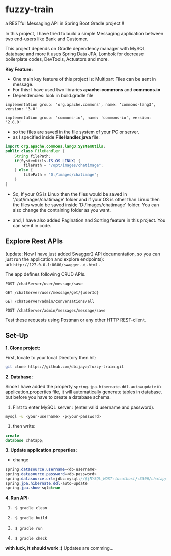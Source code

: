 # fuzzy-train

a RESTful Messaging API in Spring Boot Gradle project !!

In this project, I have tried to build a simple Messaging application between two end-users like Bank and Customer.

This project depends on Gradle dependency manager with MySQL database and more it uses Spring Data JPA, Lombok for decrease
boilerplate codes, DevTools, Actuators and more.

**Key Feature:**

- One main key feature of this project is: Multipart Files can be sent in message.
- For this: I have used two libraries **apache-commons** and **commons.io**
- Dependencies: look in build.gradle file

`implementation group: 'org.apache.commons', name: 'commons-lang3', version: '3.0'`

`implementation group: 'commons-io', name: 'commons-io', version: '2.8.0'`

- so the files are saved in the file system of your PC or server.
- as I specified inside **FileHandler.java** file:

```java
import org.apache.commons.lang3.SystemUtils;
public class FileHandler {
    String filePath;
    if(SystemUtils.IS_OS_LINUX) {
        filePath = "/opt/images/chatimage";
    } else {
        filePath = "D:/images/chatimage";
    }
}
```

- So, If your OS is Linux then the files would be saved in '/opt/images/chatimage' folder and if your OS is other than
  Linux then the files would be saved inside 'D:/images/chatimage' folder. You can also change the containing folder as
  you want.

- and, I have also added Pagination and Sorting feature in this project. You can see it in code.

## Explore Rest APIs

(update: Now I have just added Swagger2 API documentation, so you can just run the application and explore endpoints):
</br>url: `http://127.0.0.1:8080/swagger-ui.html` .

The app defines following CRUD APIs.

    POST /chatServer/user/message/save
    
    GET /chatServer/user/message/get/{userId}
    
    GET /chatServer/admin/conversations/all

    POST /chatServer/admin/messages/message/save

Test these requests using Postman or any other HTTP REST-client.

## Set-Up

**1. Clone project:**

First, locate to your local Directory then hit:

```bash
git clone https://github.com/dbijaya/fuzzy-train.git
```

**2. Database:**

Since I have added the property `spring.jpa.hibernate.ddl-auto=update` in application.properties file, it will
automatically generate tables in database. but before you have to create a database schema.

1. First to enter MySQL server : (enter valid username and password).

```bash
mysql -u <your-username> -p<your-password>
```

1. then write:

```sql
create
database chatapp;
```

**3. Update application.properties:**

+ change

```java
spring.datasource.username=<db-username>
spring.datasource.password=<db-password>
spring.datasource.url=jdbc:mysql://${MYSQL_HOST:localhost}:3306/chatapp
spring.jpa.hibernate.ddl-auto=update
spring.jpa.show-sql=true
```

**4. Run API:**

1. ```bash
    $ gradle clean
    ```

1. ```bash
    $ gradle build
    ```

1. ```bash
    $ gradle run
    ```

1. ```bash
    $ gradle check
    ```

**with luck, it should work :)**
Updates are comming...
